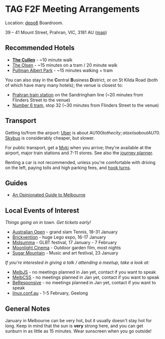 # TAG F2F Meeting Arrangements

Location: [depo8](http://depo8.com) Boardroom.

39 – 41 Mount Street, Prahran, VIC, 3181 AU ([map](https://goo.gl/maps/fau26mMi3cA2))

## Recommended Hotels

* **[The Cullen](http://www.artserieshotels.com.au/cullen/)** - ~10 minute walk
* [The Olsen](http://www.artserieshotels.com.au/olsen/) - ~15 minutes on a tram / 20 minute walk
* [Pullman Albert Park](http://www.pullmanhotels.com/gb/hotel-8788-pullman-melbourne-albert-park/index.shtml) - ~15 minutes walking + tram

You can also stay in the **C**entral **B**usiness **D**istrict, or on St Kilda Road (both of which
have many many hotels); the venue is closest to:

* [Prahran train station](http://www.metrotrains.com.au/stations/prahran/) on the Sandringham line (~20 minutes from Flinders Street to the venue) 
* [Number 6 tram](http://www.yarratrams.com.au/using-trams/route-guides/route-6/), stop 32 (~30 minutes from Flinders Street to the venue)

## Transport

Getting to/from the airport: [Uber](https://www.uber.com) is about AU$100 to the city; a taxi is about AU$70. [Skybus](https://www.skybus.com.au) is considerably cheaper, but slower.

For public transport, get a [Myki](http://ptv.vic.gov.au/tickets/myki) when you arrive; they're available at the airport, major train stations and 7-11 stores. See also the [journey planner](https://ptv.vic.gov.au/journey).

Renting a car is not recommended, unless you're comfortable with driving on the left, paying tolls and high parking fees, and [hook turns](https://en.wikipedia.org/wiki/Hook_turn).

## Guides

* [An Opinionated Guide to Melbourne](https://www.mnot.net/guides/melbourne/)


## Local Events of Interest

_Things going on in town. Get tickets early!_

* [Australian Open](http://www.ausopen.com) - grand slam Tennis, 18-31 January
* [Brickvention](http://www.brickventures.org.au) - huge Lego expo, 16-17 January
* [Midsumma](https://midsumma.org.au) - GLBT festival, 17 January - 7 February
* [Moonlight Cinema](https://www.moonlight.com.au/melbourne/) - Outdoor garden film, most nights
* [Sugar Mountain](http://sugarmountainfestival.com/) - Music and art festival, 23 January

_If you're interested in giving a talk / attending a meetup, take a look at:_

* [MelbJS](http://melbjs.com) - no meetings planned in Jan yet, contact if you want to speak
* [MelbCSS](http://www.meetup.com/MelbCSS/) - no meetings planned in Jan yet, contact if you want to speak
* [BeResponsive](http://www.beresponsive.io/) - no meetings planned in Jan yet, contact if you want to speak
* [linux.conf.au](https://linux.conf.au) - 1-5 February, Geelong


## General Notes

January in Melbourne can be very hot, but it usually doesn't stay hot for long. Keep in mind that
the sun is **very** strong here, and you can get sunburn in as little as 15 minutes. Wear sunscreen
when you go outside!
